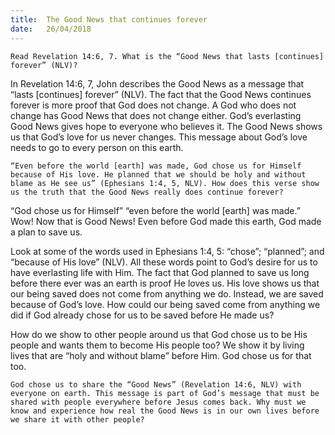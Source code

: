 ```yaml
---
title:  The Good News that continues forever
date:   26/04/2018
---
```


`Read Revelation 14:6, 7. What is the “Good News that lasts [continues] forever” (NLV)?` 

In Revelation 14:6, 7, John describes the Good News as a message that “lasts [continues] forever” (NLV). The fact that the Good News continues forever is more proof that God does not change. A God who does not change has Good News that does not change either. God’s everlasting Good News gives hope to everyone who believes it. The Good News shows us that God’s love for us never changes. This message about God’s love needs to go to every person on this earth. 

`“Even before the world [earth] was made, God chose us for Himself because of His love. He planned that we should be holy and without blame as He see us” (Ephesians 1:4, 5, NLV). How does this verse show us the truth that the Good News really does continue forever?` 

“God chose us for Himself” “even before the world [earth] was made.” Wow! Now that is Good News! Even before God made this earth, God made a plan to save us.

Look at some of the words used in Ephesians 1:4, 5: “chose”; “planned”; and “because of His love” (NLV). All these words point to God’s desire for us to have everlasting life with Him. The fact that God planned to save us long before there ever was an earth is proof He loves us. His love shows us that our being saved does not come from anything we do. Instead, we are saved because of God’s love. How could our being saved come from anything we did if God already chose for us to be saved before He made us?

How do we show to other people around us that God chose us to be His people and wants them to become His people too? We show it by living lives that are “holy and without blame” before Him. God chose us for that too. 

`God chose us to share the “Good News” (Revelation 14:6, NLV) with everyone on earth. This message is part of God’s message that must be shared with people everywhere before Jesus comes back. Why must we know and experience how real the Good News is in our own lives before we share it with other people?`